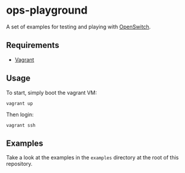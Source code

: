 ops-playground
==============

A set of examples for testing and playing with [OpenSwitch](http://www.openswitch.net).

## Requirements

* [Vagrant](http://vagrantup.com)

## Usage

To start, simply boot the vagrant VM:

    vagrant up

Then login:

    vagrant ssh

## Examples

Take a look at the examples in the `examples` directory at the root of this repository.
